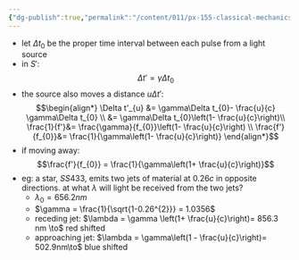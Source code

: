 ```yaml
---
{"dg-publish":true,"permalink":"/content/011/px-155-classical-mechanics-and-special-reltivity/special-relativity/px-155-h-the-lorentz-transformations/px-155-h4-relativistic-doppler-effect-seeing-vs-observing/","created":"2024-10-01T18:27:09.774+01:00","updated":"2024-11-26T19:58:38.170+00:00"}
---
```


- let $\Delta t_{0}$ be the proper time interval between each pulse from a light source
- in $S':$
$$\Delta t' = \gamma \Delta t_0$$
- the source also moves a distance $u\Delta t':$
$$\begin{align*}
		\Delta t'_{u} &= \gamma\Delta t_{0}- \frac{u}{c} \gamma\Delta t_{0} \\
		&= \gamma\Delta t_{0}\left(1- \frac{u}{c}\right)\\
		\frac{1}{f'}&= \frac{\gamma}{f_{0}}\left(1- \frac{u}{c}\right) \\
		\frac{f'}{f_{0}}&= \frac{1}{\gamma\left(1- \frac{u}{c}\right)}
	\end{align*}$$
- if moving away:
$$\frac{f'}{f_{0}} = \frac{1}{\gamma\left(1+ \frac{u}{c}\right)}$$
- eg: a star, $SS433$, emits two jets of material at $0.26c$ in opposite directions. at what $\lambda$ will light be received from the two jets?
	- $\lambda_{0}=656.2nm$
	- $\gamma = \frac{1}{\sqrt{1-0.26^{2}}} = 1.0356$
	- receding jet: $\lambda = \gamma \left(1+ \frac{u}{c}\right)= 856.3 nm \to$ red shifted
	- approaching jet: $\lambda = \gamma\left(1 - \frac{u}{c}\right)= 502.9nm\to$ blue shifted
